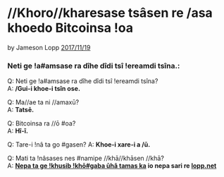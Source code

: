 # //Khoro//kharesase tsâsen re /asa khoedo Bitcoinsa !oa

by Jameson Lopp [2017/11/19](https://twitter.com/lopp/status/932350908461133825)

<LanguageDropdown/>

### Neti ge !a#amsase ra dîhe dîdi tsî !ereamdi tsîna.:

Q: Neti ge !a#amsase ra dîhe dîdi tsî !ereamdi tsîna?  
A: **/Gui-i khoe-i tsîn ose.**

Q: Ma//ae ta ni //amaxū?  
A: **Tatsē.**

Q: Bitcoinsa ra //ō #oa?  
A: **Hî-î.**

Q: Tare-i !nâ ta go #gasen? 
A: **Khoe-i xare-i a /ū.**


Q: Mati ta !nâsases nes #namipe //khā//khāsen //khā?  
A: **[Nepa ta ge !khusib !khō#gaba ūhâ tamas ka](/nam/naq/translations) io nepa sari re [lopp.net](https://www.lopp.net/bitcoin-information.html)**
